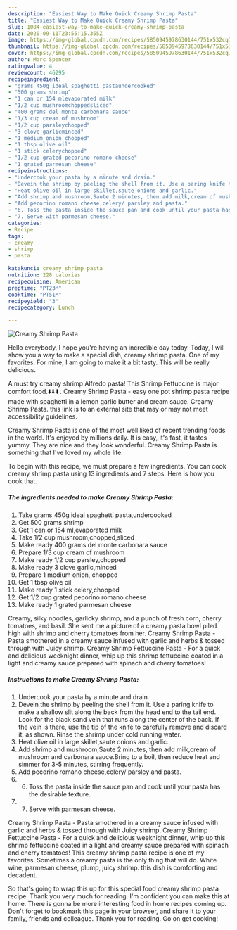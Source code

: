 ```yaml
---
description: "Easiest Way to Make Quick Creamy Shrimp Pasta"
title: "Easiest Way to Make Quick Creamy Shrimp Pasta"
slug: 1084-easiest-way-to-make-quick-creamy-shrimp-pasta
date: 2020-09-11T23:55:15.355Z
image: https://img-global.cpcdn.com/recipes/5850945978630144/751x532cq70/creamy-shrimp-pasta-recipe-main-photo.jpg
thumbnail: https://img-global.cpcdn.com/recipes/5850945978630144/751x532cq70/creamy-shrimp-pasta-recipe-main-photo.jpg
cover: https://img-global.cpcdn.com/recipes/5850945978630144/751x532cq70/creamy-shrimp-pasta-recipe-main-photo.jpg
author: Marc Spencer
ratingvalue: 4
reviewcount: 46295
recipeingredient:
- "grams 450g ideal spaghetti pastaundercooked"
- "500 grams shrimp"
- "1 can or 154 mlevaporated milk"
- "1/2 cup mushroomchoppedsliced"
- "400 grams del monte carbonara sauce"
- "1/3 cup cream of mushroom"
- "1/2 cup parsleychopped"
- "3 clove garlicminced"
- "1 medium onion chopped"
- "1 tbsp olive oil"
- "1 stick celerychopped"
- "1/2 cup grated pecorino romano cheese"
- "1 grated parmesan cheese"
recipeinstructions:
- "Undercook your pasta by a minute and drain."
- "Devein the shrimp by peeling the shell from it. Use a paring knife to make a shallow slit along the back from the head end to the tail end. Look for the black sand vein that runs along the center of the back. If the vein is there, use the tip of the knife to carefully remove and discard it, as shown. Rinse the shrimp under cold running water."
- "Heat olive oil in large skillet,saute onions and garlic."
- "Add shrimp and mushroom,Saute 2 minutes, then add milk,cream of mushroom and carbonara sauce.Bring to a boil, then reduce heat and simmer for 3-5 minutes, stirring frequently."
- "Add pecorino romano cheese,celery/ parsley and pasta."
- "6. Toss the pasta inside the sauce pan and cook until your pasta has the desirable texture."
- "7. Serve with parmesan cheese."
categories:
- Recipe
tags:
- creamy
- shrimp
- pasta

katakunci: creamy shrimp pasta 
nutrition: 228 calories
recipecuisine: American
preptime: "PT23M"
cooktime: "PT51M"
recipeyield: "3"
recipecategory: Lunch

---
```



![Creamy Shrimp Pasta](https://img-global.cpcdn.com/recipes/5850945978630144/751x532cq70/creamy-shrimp-pasta-recipe-main-photo.jpg)

Hello everybody, I hope you're having an incredible day today. Today, I will show you a way to make a special dish, creamy shrimp pasta. One of my favorites. For mine, I am going to make it a bit tasty. This will be really delicious.

A must try creamy shrimp Alfredo pasta! This Shrimp Fettuccine is major comfort food.⬇️⬇️⬇. Creamy Shrimp Pasta - easy one pot shrimp pasta recipe made with spaghetti in a lemon garlic butter and cream sauce. Creamy Shrimp Pasta. this link is to an external site that may or may not meet accessibility guidelines.

Creamy Shrimp Pasta is one of the most well liked of recent trending foods in the world. It's enjoyed by millions daily. It is easy, it's fast, it tastes yummy. They are nice and they look wonderful. Creamy Shrimp Pasta is something that I've loved my whole life.


To begin with this recipe, we must prepare a few ingredients. You can cook creamy shrimp pasta using 13 ingredients and 7 steps. Here is how you cook that.

<!--inarticleads1-->

##### The ingredients needed to make Creamy Shrimp Pasta:

1. Take grams 450g ideal spaghetti pasta,undercooked
1. Get 500 grams shrimp
1. Get 1 can or 154 ml,evaporated milk
1. Take 1/2 cup mushroom,chopped,sliced
1. Make ready 400 grams del monte carbonara sauce
1. Prepare 1/3 cup cream of mushroom
1. Make ready 1/2 cup parsley,chopped
1. Make ready 3 clove garlic,minced
1. Prepare 1 medium onion, chopped
1. Get 1 tbsp olive oil
1. Make ready 1 stick celery,chopped
1. Get 1/2 cup grated pecorino romano cheese
1. Make ready 1 grated parmesan cheese


Creamy, silky noodles, garlicky shrimp, and a punch of fresh corn, cherry tomatoes, and basil. She sent me a picture of a creamy pasta bowl piled high with shrimp and cherry tomatoes from her. Creamy Shrimp Pasta - Pasta smothered in a creamy sauce infused with garlic and herbs &amp; tossed through with Juicy shrimp. Creamy Shrimp Fettuccine Pasta - For a quick and delicious weeknight dinner, whip up this shrimp fettuccine coated in a light and creamy sauce prepared with spinach and cherry tomatoes! 

<!--inarticleads2-->

##### Instructions to make Creamy Shrimp Pasta:

1. Undercook your pasta by a minute and drain.
1. Devein the shrimp by peeling the shell from it. Use a paring knife to make a shallow slit along the back from the head end to the tail end. Look for the black sand vein that runs along the center of the back. If the vein is there, use the tip of the knife to carefully remove and discard it, as shown. Rinse the shrimp under cold running water.
1. Heat olive oil in large skillet,saute onions and garlic.
1. Add shrimp and mushroom,Saute 2 minutes, then add milk,cream of mushroom and carbonara sauce.Bring to a boil, then reduce heat and simmer for 3-5 minutes, stirring frequently.
1. Add pecorino romano cheese,celery/ parsley and pasta.
1. 6. Toss the pasta inside the sauce pan and cook until your pasta has the desirable texture.
1. 7. Serve with parmesan cheese.


Creamy Shrimp Pasta - Pasta smothered in a creamy sauce infused with garlic and herbs &amp; tossed through with Juicy shrimp. Creamy Shrimp Fettuccine Pasta - For a quick and delicious weeknight dinner, whip up this shrimp fettuccine coated in a light and creamy sauce prepared with spinach and cherry tomatoes! This creamy shrimp pasta recipe is one of my favorites. Sometimes a creamy pasta is the only thing that will do. White wine, parmesan cheese, plump, juicy shrimp. this dish is comforting and decadent. 

So that's going to wrap this up for this special food creamy shrimp pasta recipe. Thank you very much for reading. I'm confident you can make this at home. There is gonna be more interesting food in home recipes coming up. Don't forget to bookmark this page in your browser, and share it to your family, friends and colleague. Thank you for reading. Go on get cooking!
